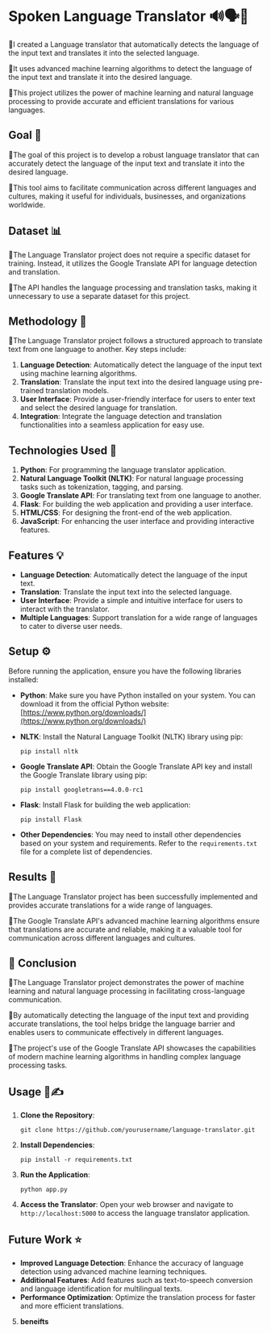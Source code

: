 # Spoken Language Translator 🔊🗣🤖

🔹I created a Language translator that automatically detects the language of the input text and translates it into the selected language. 

🔹It uses advanced machine learning algorithms to detect the language of the input text and translate it into the desired language.

🔹This project utilizes the power of machine learning and natural language processing to provide accurate and efficient translations for various languages.

## Goal 🎯

🔹The goal of this project is to develop a robust language translator that can accurately detect the language of the input text and translate it into the desired language. 

🔹This tool aims to facilitate communication across different languages and cultures, making it useful for individuals, businesses, and organizations worldwide.

## Dataset 📊

🔹The Language Translator project does not require a specific dataset for training. Instead, it utilizes the Google Translate API for language detection and translation. 

🔹The API handles the language processing and translation tasks, making it unnecessary to use a separate dataset for this project.

## Methodology 🔎

🔹The Language Translator project follows a structured approach to translate text from one language to another. Key steps include:

1.  **Language Detection**: Automatically detect the language of the input text using machine learning algorithms.
2.  **Translation**: Translate the input text into the desired language using pre-trained translation models.
3.  **User Interface**: Provide a user-friendly interface for users to enter text and select the desired language for translation.
4.  **Integration**: Integrate the language detection and translation functionalities into a seamless application for easy use.

## Technologies Used 🚀

1.  **Python**: For programming the language translator application.
2.  **Natural Language Toolkit (NLTK)**: For natural language processing tasks such as tokenization, tagging, and parsing.
3.  **Google Translate API**: For translating text from one language to another.
4.  **Flask**: For building the web application and providing a user interface.
5.  **HTML/CSS**: For designing the front-end of the web application.
6.  **JavaScript**: For enhancing the user interface and providing interactive features.

## Features 💡

-   **Language Detection**: Automatically detect the language of the input text.
-   **Translation**: Translate the input text into the selected language.
-   **User Interface**: Provide a simple and intuitive interface for users to interact with the translator.
-   **Multiple Languages**: Support translation for a wide range of languages to cater to diverse user needs.

## Setup ⚙️

Before running the application, ensure you have the following libraries installed:

-   **Python**: Make sure you have Python installed on your system. You can download it from the official Python website: [https://www.python.org/downloads/](https://www.python.org/downloads/)
    
-   **NLTK**: Install the Natural Language Toolkit (NLTK) library using pip:
    
    `pip install nltk` 
    
-   **Google Translate API**: Obtain the Google Translate API key and install the Google Translate library using pip:
    
    `pip install googletrans==4.0.0-rc1` 
    
-   **Flask**: Install Flask for building the web application:
    
    `pip install Flask` 
    
-   **Other Dependencies**: You may need to install other dependencies based on your system and requirements. Refer to the `requirements.txt` file for a complete list of dependencies.

## Results 📢

🔹The Language Translator project has been successfully implemented and provides accurate translations for a wide range of languages. 

🔹The Google Translate API's advanced machine learning algorithms ensure that translations are accurate and reliable, making it a valuable tool for communication across different languages and cultures.

## 📌 Conclusion 

🔹The Language Translator project demonstrates the power of machine learning and natural language processing in facilitating cross-language communication. 

🔹By automatically detecting the language of the input text and providing accurate translations, the tool helps bridge the language barrier and enables users to communicate effectively in different languages. 

🔹The project's use of the Google Translate API showcases the capabilities of modern machine learning algorithms in handling complex language processing tasks.


## Usage 🧩✍

1.  **Clone the Repository**:
    
    `git clone https://github.com/yourusername/language-translator.git` 
    
2.  **Install Dependencies**:
    
    `pip install -r requirements.txt` 
    
3.  **Run the Application**:
    
    `python app.py` 
    
4.  **Access the Translator**: Open your web browser and navigate to `http://localhost:5000` to access the language translator application.
    

## Future Work ⭐

-   **Improved Language Detection**: Enhance the accuracy of language detection using advanced machine learning techniques.
-   **Additional Features**: Add features such as text-to-speech conversion and language identification for multilingual texts.
-   **Performance Optimization**: Optimize the translation process for faster and more efficient translations.
5. **beneifts**
